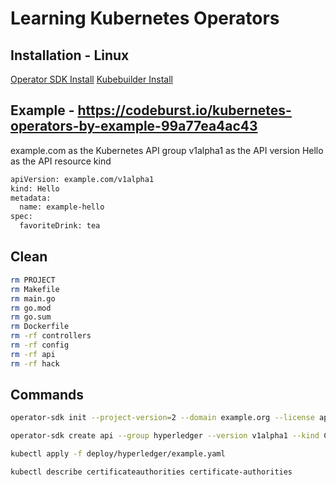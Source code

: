 Learning Kubernetes Operators
===============================

## Installation - Linux
[Operator SDK Install](https://github.com/operator-framework/operator-sdk)
[Kubebuilder Install](https://book-v1.book.kubebuilder.io/getting_started/installation_and_setup.html)

## Example - https://codeburst.io/kubernetes-operators-by-example-99a77ea4ac43
example.com as the Kubernetes API group
v1alpha1 as the API version
Hello as the API resource kind
```bash
apiVersion: example.com/v1alpha1
kind: Hello
metadata:
  name: example-hello
spec:
  favoriteDrink: tea
```

## Clean
```bash
rm PROJECT 
rm Makefile 
rm main.go 
rm go.mod
rm go.sum 
rm Dockerfile 
rm -rf controllers 
rm -rf config 
rm -rf api 
rm -rf hack 
```

## Commands
```bash
operator-sdk init --project-version=2 --domain example.org --license apache2 --owner "Nick Kotenberg" --repo=k8soperators
```

```bash
operator-sdk create api --group hyperledger --version v1alpha1 --kind CertificateAuthority
```

```bash
kubectl apply -f deploy/hyperledger/example.yaml
```

```bash
kubectl describe certificateauthorities certificate-authorities
```
